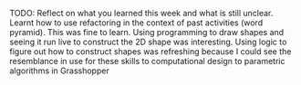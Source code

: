 TODO: Reflect on what you learned this week and what is still unclear.
Learnt how to use refactoring in the context of past activities (word pyramid). This was fine to learn.
Using programming to draw shapes and seeing it run live to construct the 2D shape was interesting. Using logic to figure out how to construct shapes was refreshing because I could see the resemblance in use for these skills to computational design to parametric algorithms in Grasshopper